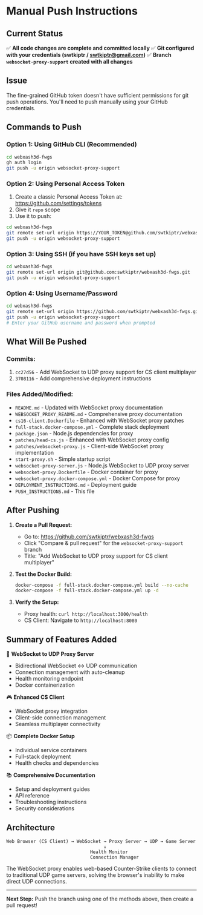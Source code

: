 # Manual Push Instructions

## Current Status

✅ **All code changes are complete and committed locally**
✅ **Git configured with your credentials (swtkiptr / swtkiptr@gmail.com)**
✅ **Branch `websocket-proxy-support` created with all changes**

## Issue

The fine-grained GitHub token doesn't have sufficient permissions for git push operations. You'll need to push manually using your GitHub credentials.

## Commands to Push

### Option 1: Using GitHub CLI (Recommended)
```bash
cd webxash3d-fwgs
gh auth login
git push -u origin websocket-proxy-support
```

### Option 2: Using Personal Access Token
1. Create a classic Personal Access Token at: https://github.com/settings/tokens
2. Give it `repo` scope
3. Use it to push:
```bash
cd webxash3d-fwgs
git remote set-url origin https://YOUR_TOKEN@github.com/swtkiptr/webxash3d-fwgs.git
git push -u origin websocket-proxy-support
```

### Option 3: Using SSH (if you have SSH keys set up)
```bash
cd webxash3d-fwgs
git remote set-url origin git@github.com:swtkiptr/webxash3d-fwgs.git
git push -u origin websocket-proxy-support
```

### Option 4: Using Username/Password
```bash
cd webxash3d-fwgs
git remote set-url origin https://github.com/swtkiptr/webxash3d-fwgs.git
git push -u origin websocket-proxy-support
# Enter your GitHub username and password when prompted
```

## What Will Be Pushed

### Commits:
1. `cc27d56` - Add WebSocket to UDP proxy support for CS client multiplayer
2. `3708116` - Add comprehensive deployment instructions

### Files Added/Modified:
- `README.md` - Updated with WebSocket proxy documentation
- `WEBSOCKET_PROXY_README.md` - Comprehensive proxy documentation
- `cs16-client.Dockerfile` - Enhanced with WebSocket proxy patches
- `full-stack.docker-compose.yml` - Complete stack deployment
- `package.json` - Node.js dependencies for proxy
- `patches/head-cs.js` - Enhanced with WebSocket proxy config
- `patches/websocket-proxy.js` - Client-side WebSocket proxy implementation
- `start-proxy.sh` - Simple startup script
- `websocket-proxy-server.js` - Node.js WebSocket to UDP proxy server
- `websocket-proxy.Dockerfile` - Docker container for proxy
- `websocket-proxy.docker-compose.yml` - Docker Compose for proxy
- `DEPLOYMENT_INSTRUCTIONS.md` - Deployment guide
- `PUSH_INSTRUCTIONS.md` - This file

## After Pushing

1. **Create a Pull Request:**
   - Go to: https://github.com/swtkiptr/webxash3d-fwgs
   - Click "Compare & pull request" for the `websocket-proxy-support` branch
   - Title: "Add WebSocket to UDP proxy support for CS client multiplayer"

2. **Test the Docker Build:**
   ```bash
   docker-compose -f full-stack.docker-compose.yml build --no-cache
   docker-compose -f full-stack.docker-compose.yml up -d
   ```

3. **Verify the Setup:**
   - Proxy health: `curl http://localhost:3000/health`
   - CS Client: Navigate to `http://localhost:8080`

## Summary of Features Added

🚀 **WebSocket to UDP Proxy Server**
- Bidirectional WebSocket ↔ UDP communication
- Connection management with auto-cleanup
- Health monitoring endpoint
- Docker containerization

🎮 **Enhanced CS Client**
- WebSocket proxy integration
- Client-side connection management
- Seamless multiplayer connectivity

📦 **Complete Docker Setup**
- Individual service containers
- Full-stack deployment
- Health checks and dependencies

📚 **Comprehensive Documentation**
- Setup and deployment guides
- API reference
- Troubleshooting instructions
- Security considerations

## Architecture

```
Web Browser (CS Client) → WebSocket → Proxy Server → UDP → Game Server
                                    ↓
                               Health Monitor
                               Connection Manager
```

The WebSocket proxy enables web-based Counter-Strike clients to connect to traditional UDP game servers, solving the browser's inability to make direct UDP connections.

---

**Next Step:** Push the branch using one of the methods above, then create a pull request!